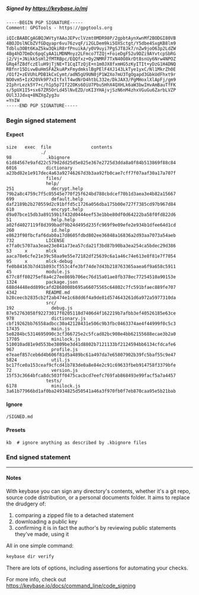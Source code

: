##### Signed by https://keybase.io/mj
```
-----BEGIN PGP SIGNATURE-----
Comment: GPGTools - https://gpgtools.org

iQIcBAABCgAGBQJWVtyYAAoJEPvclVzmt0MDR98P/2gpbtAynXwnMf2BODGI80VB
4BOJDslNCbZVfGDqyapr6vu76zvqF/i2GLDem9ki5OXSctgt/Y5dbe4SxgKB8lm9
Tdblu3OBt6KaZ5kw3QkiR8rfPnuikA/y0V9uyi7PgSJT8Jk7/nZw9joO63p2LdZW
4Bg4hD7DmDc6pqCyAA1LMDNMnyz2LFmco7TZQj+FoieDgF52u9DZi9AYvtcpSbRG
j2/Vj+JNikk5sHl2fMTRBpc/EQQfxz+Oy2NMRF7TxN40O8krDt8snUy6Nrw4NPOZ
GRq4fZ8dfczEluH9jTjNE+T1CqITzQjE+n1m0JX8fxmHG5zKyITIt+yDzG1H4DNQ
RBfnr15DivwBuHmSFAZkuAPxFmydmkslBgPElF4XJ143LkTye1yxC/Nl1MkrZh0E
/O1f2+zEVUhLPDB1kCxCymt/adN5gU9UN0jP1W2Xo7mU3TgOgapd3GbkUdFhxt9r
NO0vm5+IzX20Vk9P7xItfxlT4wdNrD4htbL332e/DkJAX3/PgMHoxlXlApFj/gm9
2IphrLezk5Y7+c/h1p5p7If22OKs6OiU7Pbu5HhX4QXHLk6aW3bwIHvAmBauTfFK
s/5pUX1I5+sx67ZR5OrLd45lNvEZD/oKI3YHAjvjSzN6nM4zhxVGuGu6ZarbLVZP
OUl3JJdxq+8NZXgZyg3u
=YnIW
-----END PGP SIGNATURE-----

```

<!-- END SIGNATURES -->

### Begin signed statement 

#### Expect

```
size   exec  file               contents                                                        
             ./                                                                                 
98             .kbignore        61d84567e9afd22c579d2dd25d5e825e367e2725d3dda8a0f84b513869f88c84
6016           dictionary       a23bd82e1e917dec4a63a92746267d3b3aa92fb0cae7cff7f07aaf30a17a707f
               files/                                                                           
               help/                                                                            
251              decrypt.help   79b2a8c4759c7f5c05545e770f25f624bd788cbdcef70b1d3aea3e4b82a15667
699              default.help   daf2189b2b270559d2c91bffd5c1726a056dba175b00e727f7385cd97b967d84
610              encrypt.help   d9a07bce15db3a89159b1f432d0444eef53e1bbe80df0d64222ba58f0fd822d6
51               help.help      a02fd4027119f8d399badf9b24d495d235fc969f9e09efe2e934b1dfee64d1cd
260              id.help        e8623f98fbcfaf6dab0a17d8605fdbd802ee36848a16836a2d93aa7073a54aeb
732            LICENSE          e7fa0c5707aa3eae23e841a73ea57cda21f3bd87b90ba3ea254ca5bdec29d386
53     x       mlck             aaca78e6cfe21e39c58aa9e55e72182df25639c6a1a46c74e613e8f81e7f7054
95     x       mlck-debug       fe0b84163b7d41b893cf553c4fe3bf74de7d43b218763365aaea6f9a658c5911
45             module.js        677c8ff80275ef8a4c27ee869b706ec76d15a01ae8fb378ec77254510a90153e
1324           package.json     688d4448edd899cafd2868008b695a66075565c64802c7fc591bfaec889fe707
4342           README.md        b28ceecb2835cb2f2ab474e1c68dd6f4a9de81d574643261d6a972a5977310da
               src/                                                                             
192              debug.js       87e52763058f92273017f0205118d7406d4f162219b7afbb3ef40526185e63ce
978              dictionary.js  cbf19262bb76558adbcc30a42128431e506c9b3fbc0463374ae4f44999f0c5c3
17435            main.js        5e8284bc5314695090c3cf366725e2c5fcad82bc908e4bb62155688ecae3b2a0
17705            minilock.js    510010ad81e9d553be3809be3d41d8802b7121133bf2124594bb6134cfdcafe6
967              profile.js     e7eaef857ceb6d4b606f81d5a489bc61a497da7e65807902b39fc5baf55c9e47
5824             util.js        bc17fce0a153ceaf9cfcd41b783de0a8e84e2c91c69633fbeb914758f3379bfe
72               version.js     15f53c3664bfca8dc503ff0475cacbcd7eefc769fab868493e99facf5a7a4457
               tests/                                                                           
6178             minilock.js    3a61b77966bd1af0ba24934825d50541a46a3f970fb0f7eb870caa95e5b21bab
```

#### Ignore

```
/SIGNED.md
```

#### Presets

```
kb  # ignore anything as described by .kbignore files
```

<!-- summarize version = 0.0.9 -->

### End signed statement

<hr>

#### Notes

With keybase you can sign any directory's contents, whether it's a git repo,
source code distribution, or a personal documents folder. It aims to replace the drudgery of:

  1. comparing a zipped file to a detached statement
  2. downloading a public key
  3. confirming it is in fact the author's by reviewing public statements they've made, using it

All in one simple command:

```bash
keybase dir verify
```

There are lots of options, including assertions for automating your checks.

For more info, check out https://keybase.io/docs/command_line/code_signing